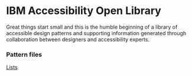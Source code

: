 # IBM Accessibility Open Library

Great things start small and this is the humble beginning of a library of accessible design patterns and supporting information generated through collaboration between designers and accessibility experts.

<h3>Pattern files</h3>
<a href="">Lists</a>
